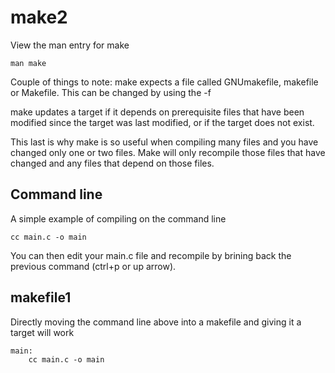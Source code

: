 # make2

View the man entry for make
```
man make
```
Couple of things to note:
make expects a file called GNUmakefile, makefile or Makefile. This can be changed by using the -f <filename>

make updates a target if it depends on prerequisite files that have been modified since the target was last modified, or if the target does not exist.
	      
This last is why make is so useful when compiling many files and you have changed only one or two files. Make will only recompile those files that have changed and any files that depend on those files.

## Command line

A simple example of compiling on the command line
```
cc main.c -o main
```
You can then edit your main.c file and recompile by brining back the previous command (ctrl+p or up arrow).

## makefile1

Directly moving the command line above into a makefile and giving it a target will work
```
main:
	cc main.c -o main
```

